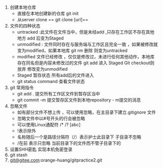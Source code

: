 1. 创建本地仓库
	- 直接在本地创建新的仓库  git init
	- 从server clone  == git clone [url]==
2. 文件的四种状态
	- untracked :此文件在文件当中，但是未经add ,只存在工作区不存在其他地方 add 后变为Staged
	- unmodified : 文件同时存在与服务端与工作区且完全一致 ，如果被修改就变为modified，如果本地库 git rm 删除 则变为untracked
	- modified 文件已经修改 ，仅仅是修改过，未进行任何其他动作，本地库存在同名但是内容未修改过的文件 git add 进入 Staged   Git checkout则放弃 修改变为unmodified
	- Staged  暂存状态 所有add后的文件进入   
	- git status command 查看文件状态
3.  git 常用指令
	- git add . 提交所有工作区文件到暂存区当中
	- git commit -m 提交暂存区文件到本地repository     - m提交的消息
4. 忽略文件
	- 如有部分文件不想上传 ，可以使用忽略，在主目录下建立.gitignore 文件
	- 忽略文件中以#号开头的行会被忽略
	- 可以使用Linux通配符 /*  /? [abc]  
	- !表示除外
	- 名称随后一个是路径分隔符（/）表示护士此目录下 子目录不忽略
	- /在前 表示只忽略 当前目录下的文件而不管子目录下的
5. 设置SHH密匙 实现本机免密登录
6. git stash
7. git@gitee.com:orange-huang/gitpractice2.git